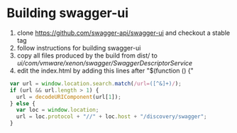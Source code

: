 # Building swagger-ui
1. clone https://github.com/swagger-api/swagger-ui and checkout a stable tag
2. follow instructions for building swagger-ui
3. copy all files produced by the build from dist/ to *ui/com/vmware/xenon/swagger/SwaggerDescriptorService*
4. edit the index.html by adding this lines after "$(function () {"
 
 ```javascript
  var url = window.location.search.match(/url=([^&]+)/);
  if (url && url.length > 1) {
    url = decodeURIComponent(url[1]);
  } else {
    var loc = window.location;
    url = loc.protocol + "//" + loc.host + "/discovery/swagger";
  }
 ```